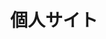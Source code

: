 ---
title: "個人サイト"
description: "AI（Roo Code）をフル活用して開発したAstro個人サイト"
image:
  url: "/works/homepage.png"
  alt: ""
pubDate: 2025-04-06
---